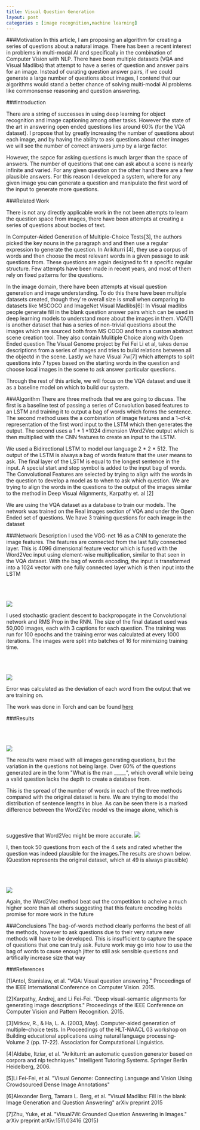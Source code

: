 ```yaml
---
title: Visual Question Generation
layout: post
categories : [image recognition,machine learning]
---
```



###Motivation
In this article, I am proposing an algorithm for creating a series of questions about a natural image. There has been a recent interest in problems in multi-modal AI and specifically in the combination of Computer Vision with NLP. There have been multiple datasets (VQA and Visual Madlibs) that attempt to have a series of question and answer pairs for an image. Instead of curating question answer pairs, if we could generate a large number of questions about images, I contend that our algorithms would stand a better chance of solving multi-modal AI problems like commonsense reasoning and question answering. 

###Introduction

There are a string of successes in using deep learning for object recognition and image captioning among other tasks. However the state of the art in answering open ended questions lies around 60% (for the VQA dataset). I propose that by greatly increasing the number of questions about each image, and by having the ability to ask questions about other images we will see the number of correct answers jump by a large factor.

However, the sapce for asking questions is much larger than the space of answers. The number of questions that one can ask about a scene is nearly infinite and varied. For any given question on the other hand there are a few plausible answers. For this reason I developed a system, where for any given image you can generate a question and manipulate the first word of the input to generate more questions. 

###Related Work

There is not any directly applicable work in the   not been attempts to learn the question space from images, there have been attempts at creating a series of questions about bodies of text.

In Computer-Aided Generation of Multiple-Choice Tests[3], the authors picked the key nouns in the paragraph and and then use a regular expression to generate the question. In Arikiturri [4], they use a corpus of words and then choose the most relevant words in a given passage to ask questions from. These questions are again designed to fit a specific regular structure. Few attempts have been made in recent years, and most of them rely on fixed patterns for the questions.

In the image domain, there have been attempts at visual question generation and image understanding. To do this there have been multiple datasets created, though they're overall size is small when comparing to datasets like MSCOCO and ImageNet
Visual Madlibs[6]: In Visual madlibs people generate fill in the blank question answer pairs which can be used in deep learning models to understand more about the images in them. VQA[1] is another dataset that has a series of non-trivial questions about the images which are sourced both from MS COCO and from a custom abstract scene creation tool. They also contain Mulitiple Choice along with Open Ended question The Visual Genome project by Fei Fei Li et al, takes dense descriptions from a series of images and tries to build relations between all the objectd in the scene. Lastly we have Visual 7w[7] which attempts to split questions into 7 types based on the starting words in the question and choose local images in the scene to ask answer particular questions. 

Through the rest of this article, we will focus on the VQA dataset and use it as a baseline model on which to build our system.

###Algorithm
There are three methods that we are going to discuss. The first is a baseline test of passing a series of Convolution based features to an LSTM and training it to output a bag of words which forms the sentence. The second method uses the a combination of image features and a 1-of-k representation of the first word input to the LSTM which then generates the output. The second uses a 1 * 1 *1024 dimension Word2Vec output which is then multiplied with the CNN features to create an input to the LSTM.

We used a Bidirectional LSTM to model our language 2 * 2 * 512. The output of the LSTM is always a bag of words feature that the user means to ask. The final layer of the LSTM is equal to the longest sentence in the input. A special start and stop symbol is added to the input bag of words. The Convolutional Features are selected by trying to align with the words in the question to develop a model as to when to ask which question. We are trying to align the words in the questions to the output of the images similar to the method in Deep Visual Alignments, Karpathy et. al [2]

We are using the VQA dataset as a database to train our models. The network was trained on the Real images section of VQA and under the Open Ended set of questions. We have 3 training questions for each image in the dataset


###Network Description
I used the VGG-net 16 as a CNN to generate the image features. The features are connected from the last fully connected layer. This is 4096 dimensional feature vector which is fused with the Word2Vec input using element-wise multiplication, similar to that seen in the VQA dataset. With the bag of words encoding, the input is transformed into a 1024 vector with one fully connected layer which is then input into the LSTM

<img src='{{site.url}}/assets/{{page.date| date: "%Y-%m-%d" }}/network.png' style="margin-top:50px"/>

I used stochastic gradient descent to backpropogate in the Convolutional network and RMS Prop in the RNN. The size of the final dataset used was 50,000 images, each with 3 captions for each question. The training was run for 100 epochs and the training error was calculated at every 1000 iterations. The images were split into batches of 16 for minimizing training time.

<img src='{{site.url}}/assets/{{page.date| date: "%Y-%m-%d" }}/training error .png' style="margin-top:50px"/>

Error was calculated as the deviation of each word from the output that we are training on. 

The work was done in Torch and can be found [here](https://github.com/cjds/WhatIsTheMan)

###Results

<img src='{{site.url}}/assets/{{page.date| date: "%Y-%m-%d" }}/version.png' style="margin-top:50px"/>

The results were mixed with all images generating questions, but the variation in the questions not being large. Over 60% of the questions generated are in the form "What is the man _____", which overall while being a valid question lacks the depth to create a database from.

This is the spread of the number of words in each of the three methods compared with the original dataset is here. We are trying to model the distribution of sentence lengths in blue. As can be seen there is a marked difference between the Word2Vec model vs the image alone, which is suggestive that Word2Vec might be more accurate.
<img src='{{site.url}}/assets/{{page.date| date: "%Y-%m-%d" }}/sentence distribution.png' style="margin-top:50px"/>


I, then took 50 questions from each of the 4 sets and rated whether the question was indeed plausible for the images.The results are shown below. (Question represents the original dataset, which at 49 is always plausible) 

<img src='{{site.url}}/assets/{{page.date| date: "%Y-%m-%d" }}/number.png' style="margin-top:50px"/>

Again, the Word2Vec method beat out the competition to acheive a much higher score than all others suggesting that this feature encoding holds promise for more work in the future

###Conclusions
The bag-of-words method clearly performs the best of all the methods, however to ask questions due to their very nature new methods will have to be developed. This is insufficient to capture the space of questions that one can truly ask. Future work may go into how to use the bag of words to cause enough jitter to still ask sensible questions and artifically increase size that way

###References

[1]Antol, Stanislaw, et al. "VQA: Visual question answering." Proceedings of the IEEE International Conference on Computer Vision. 2015.

[2]Karpathy, Andrej, and Li Fei-Fei. "Deep visual-semantic alignments for generating image descriptions." Proceedings of the IEEE Conference on Computer Vision and Pattern Recognition. 2015.

[3]Mitkov, R., & Ha, L. A. (2003, May). Computer-aided generation of multiple-choice tests. In Proceedings of the HLT-NAACL 03 workshop on Building educational applications using natural language processing-Volume 2 (pp. 17-22). Association for Computational Linguistics.

[4]Aldabe, Itziar, et al. "Arikiturri: an automatic question generator based on corpora and nlp techniques." Intelligent Tutoring Systems. Springer Berlin Heidelberg, 2006.

[5]Li Fei-Fei, et al. "Visual Genome: Connecting Language and Vision Using Crowdsourced Dense Image Annotations"

[6]Alexander Berg, Tamara L. Berg, et al. "Visual Madlibs: Fill in the blank Image Generation and Question Answering" arXiv preprint 2015 

[7]Zhu, Yuke, et al. "Visual7W: Grounded Question Answering in Images." arXiv preprint arXiv:1511.03416 (2015)
